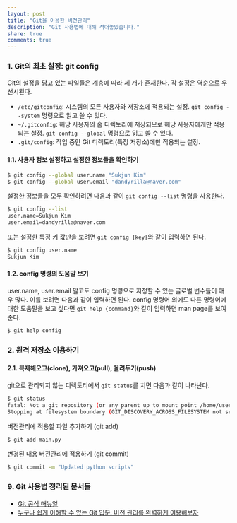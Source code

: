 ```yaml
---
layout: post
title: "Git을 이용한 버전관리"
description: "Git 사용법에 대해 적어놓았습니다."
share: true
comments: true
---
```


### 1. Git의 최초 설정: git config

Git의 설정을 담고 있는 파일들은 계층에 따라 세 개가 존재한다. 각 설정은 역순으로 우선시된다.

* `/etc/gitconfig`: 시스템의 모든 사용자와 저장소에 적용되는 설정. `git config --system` 명령으로 읽고 쓸 수 있다.
* `~/.gitconfig`: 해당 사용자의 홈 디렉토리에 저장되므로 해당 사용자에게만 적용되는 설정. `git config --global` 명령으로 읽고 쓸 수 있다.
* `.git/config`: 작업 중인 Git 디렉토리(특정 저장소)에만 적용되는 설정.

#### 1.1. 사용자 정보 설정하고 설정한 정보들을 확인하기

```bash
$ git config --global user.name "Sukjun Kim"
$ git config --global user.email "dandyrilla@naver.com"
```

설정한 정보들을 모두 확인하려면 다음과 같이 `git config --list` 명령을 사용한다.

```bash
$ git config --list
user.name=Sukjun Kim
user.email=dandyrilla@naver.com
```

또는 설정한 특정 키 값만을 보려면 `git config {key}`와 같이 입력하면 된다.

```bash
$ git config user.name
Sukjun Kim
```

#### 1.2. config 명령의 도움말 보기

user.name, user.email 말고도 config 명령으로 지정할 수 있는 글로벌 변수들이 매우 많다. 이를 보려면 다음과 같이 입력하면 된다. config 명령어 외에도 다른 명령어에 대한 도움말을 보고 싶다면 `git help {command}`와 같이 입력하면 man page를 보여준다.

```bash
$ git help config
```

### 2. 원격 저장소 이용하기

#### 2.1. 복제해오고(clone), 가져오고(pull), 올려두기(push)





git으로 관리되지 않는 디렉토리에서 `git status`를 치면 다음과 같이 나타난다.

```bash
$ git status
fatal: Not a git repository (or any parent up to mount point /home/user)
Stopping at filesystem boundary (GIT_DISCOVERY_ACROSS_FILESYSTEM not set).
```

버전관리에 적용할 파일 추가하기 (git add)
```bash
$ git add main.py
```


변경된 내용 버전관리에 적용하기 (git commit)

```bash
$ git commit -m "Updated python scripts"
```



### 9. Git 사용법 정리된 문서들

* [Git 공식 매뉴얼](https://git-scm.com/book/ko/v2/%EC%8B%9C%EC%9E%91%ED%95%98%EA%B8%B0-%EB%B2%84%EC%A0%84-%EA%B4%80%EB%A6%AC%EB%9E%80%3F)
* [누구나 쉽게 이해할 수 있는 Git 입문: 버전 관리를 완벽하게 이용해보자](https://backlogtool.com/git-guide/kr/)